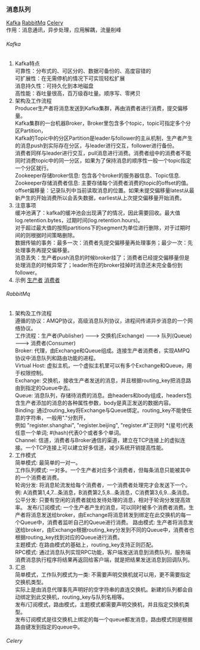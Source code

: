 ### 消息队列
   [Kafka](/docs/message_queue.md#Kafka)
   [RabbitMq](/docs/message_queue.md#RabbitMq)
   [Celery](/docs/message_queue.md#Celery)  
   作用：消息通讯，异步处理，应用解耦，流量削峰

###### Kafka
1. Kafka特点  
   可靠性：分布式的、可区分的、数据可备份的、高度容错的  
   可扩展性：在无需停机的情况下可实现轻松扩展  
   消息持久性：可持久化到本地磁盘  
   高性能：吞吐量很高，百万级吞吐量。顺序写、零拷贝  
2. 架构及工作流程  
   Producer生产者将消息发送到Kafka集群，再由消费者进行消费，提交偏移量。  
   Kafka集群的一台机器Broker，Broker里包含多个topic，topic可指定多个分区Partition，  
   Kafka的Topic中的分区Partition是leader与follower的主从机制，生产者产生的消息push到实际存在分区，与leader进行交互，follower进行备份。  
   消费者同样与leader进行交互，pull消息进行消费。消费者组中的消费者不能同时消费topic中的同一分区，如果为了保持消息的顺序性一般一个topic指定一个分区就行。  
   Zookeeper存储broker信息: 包含各个broker的服务器信息、Topic信息.  
   Zookeeper存储消费者信息: 主要存储每个消费者消费的topic的offset的值。  
   offset偏移量：记录队列中当前读取消息的位置。如果未提交偏移量latest从最新产生的开始消费所以会丢失数据，earliest从上次提交偏移量开始消费。  
3. 注意事项  
   缓冲池满了：kafka的缓冲池会出现满了的情况，因此需要回收。最大值log.retention.bytes，过期时间(log.retention.hours)。  
             对于超过最大值的按照partitions下的segment为单位进行删除，对于过期时间的则根据时间策略删除。  
   数据传输的事务：最多一次：消费者先提交偏移量再处理事务；最少一次：先处理事务再提交偏移量。  
   消息丢失：生产者push消息的时候broker挂了；消费者已经提交偏移量但是处理消息的时候异常了；leader所在的broker挂掉时消息还未完全备份到follower。  
4. 示例
   [生产者](https://github.com/SanfordLuo/tool_demos/blob/master/script/kafka_producer.py)
   [消费者](https://github.com/SanfordLuo/tool_demos/blob/master/script/kafka_consumer.py)

###### RabbitMq
1. 架构及工作流程  
   遵循的协议：AMQP协议，高级消息队列协议，进程间传递异步消息的一个网络协议。  
   工作流程：生产者(Publisher) ---> 交换机(Exchange) ---> 队列(Queue) ---> 消费者(Consumer)  
   Broker: 代理，由Exchange和Queue组成。连接生产者消费者，实现AMPQ协议中消息队列和路由功能的进程。  
   Virtual Host: 虚拟主机，一个虚拟主机里可以有多个Exchange和Queue，用于权限控制。  
   Exchange: 交换机，接收生产者发送的消息，并且根据routing_key把消息路由到指定的Queue中去。  
   Queue: 消息队列，存储待消费的消息。由headers和body组成，headers包含生产者添加的消息的各种属性参数，body是真正发送的数据内容。    
   Binding: 通过routing_key将Exchange与Queue绑定。routing_key不能使任意的字符串，一般用"."分割开，  
            例如 "register.shanghai", "register.beijing", "register.#"正则时 *(星号)代表任意一个单词; #(hash)代表0个或者多个单词。  
   Channel: 信道，消费者与Broker通信的渠道，建立在TCP连接上的虚拟连接。一个TCP连接上可以建立好多信道，减少系统开销提高性能。  
2. 工作模式  
   简单模式: 最简单的一对一。  
   工作队列模式: 一对多。一个生产者对应多个消费者，但每条消息只能被其中的一个消费者消费。  
      轮询分发: 将消息轮流发给每个消费者，一个消费者处理完才会发送下一个。例: A消费第1,4,7...条消息，B消费第2,5,8...条消息，C消费第3,6,9...条消息。  
      公平分发: 只要有空闲的消费者就给发待处理的消息，相对于轮询分发提高效率。
   发布/订阅模式: 一个生产者产生的消息，可以同时被多个消费者消费。生产者将消息发送给broker，由Exchange将消息转发到绑定在此交换机的每一个Queue中，消费者监听自己的Queue进行消费。
   路由模式: 生产者将消息发送给broker，由Exchange根据routing_key分发到不同的Queue中，消费者也根据routing_key找到对应的Queue进行消费。  
   主题模式: 在路由模式的基础上，routing_key支持正则匹配。  
   RPC模式: 通过消息队列实现RPC功能，客户端发送消息到消费队列，服务端消费消息执行程序将结果再返回给客户端，就是把结果发送消息到回调队列。
3. 汇总  
   简单模式，工作队列模式为一类: 不需要声明交换机就可以用，更不需要指定交换机类型。  
      实际上是由消息代理事先声明好的空字符串的直连交换机。新建的队列都会自动绑定到此交换机，routing_key与队列名相等。  
   发布/订阅模式，路由模式，主题模式都需要声明交换机，并且指定交换机类型。  
   发布订阅模式是往交换机上绑定的每一个queue都发消息，路由模式则是根据路由键发到指定的queue中。  

###### Celery
